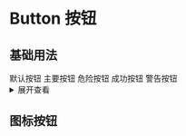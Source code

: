 # Button 按钮

## 基础用法

<div class="example">
  <div>
    <whisper-button>默认按钮</whisper-button>
    <whisper-button type="primary">主要按钮</whisper-button>
    <whisper-button type="danger">危险按钮</whisper-button>
    <whisper-button type="success" size="small">成功按钮</whisper-button>
    <whisper-button type="warning" round>警告按钮</whisper-button>
  </div>
</div>

<details>
<summary>展开查看</summary>

```vue
<template>
  <div>
    <whisper-button>默认按钮</whisper-button>
    <whisper-button type="primary">主要按钮</whisper-button>
    <whisper-button type="danger">危险按钮</whisper-button>
    <whisper-button type="success" size="small">成功按钮</whisper-button>
    <whisper-button type="warning" round>警告按钮</whisper-button>
  </div>
</template>
```

</details>

## 图标按钮
